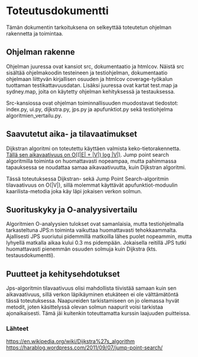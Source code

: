 # Toteutusdokumentti
Tämän dokumentin tarkoituksena on selkeyttää toteutetun ohjelman rakennetta ja toimintaa.  

## Ohjelman rakenne
Ohjelman juuressa ovat kansiot src, dokumentaatio ja htmlcov. Näistä src sisältää ohjelmakoodin testeineen ja testiohjelman, dokumentaatio ohjelmaan liittyvän kirjallisen osuuden ja htmlcov coverage-työkalun tuottaman testikattavuusdatan. Lisäksi juuressa ovat kartat test.map ja sydney.map, joita on käytetty ohjelman kehityksessä ja testauksessa.  

Src-kansiossa ovat ohjelman toiminnallisuuden muodostavat tiedostot: index.py, ui.py, dijkstra.py, jps.py ja apufunktiot.py sekä testiohjelma algoritmien_vertailu.py.  

## Saavutetut aika- ja tilavaatimukset
Dijkstran algoritmi on toteutettu käyttäen valmista keko-tietorakennetta. [Tällä sen aikavaativuus on O((|E| + |V|) log |V|)](https://en.wikipedia.org/wiki/Dijkstra%27s_algorithm). Jump point search algoritmilla toiminta on huomattavasti nopeampaa, mutta pahimmassa tapauksessa se noudattaa samaa aikavaativuutta, kuin Dijkstran algoritmi.

Tässä toteutuksessa Dijkstran- sekä Jump Point Search-algoritmin tilavaativuus on O(|V|), sillä molemmat käyttävät apufunktiot-moduulin kaarilista-metodia joka käy läpi jokaisen verkon solmun.

## Suorituskyky ja O-analyysivertailu
Algoritmien O-analyysien tulokset ovat samanlaisia, mutta testiohjelmalla tarkasteltuna JPS:n toiminta vaikuttaa huomattavasti tehokkaammalta. Ajallisesti JPS suoriutui pidemmillä matkoilla lähes puolet nopeammin, mutta lyhyellä matkalla aikaa kului 0.3 ms pidempään. Jokaisella reitillä JPS tutki huomattavasti pienemmän osuuden solmuja kuin Dijkstra (kts. testausdokumentti). 

## Puutteet ja kehitysehdotukset
Jps-algoritmin tilavaativuus olisi mahdollista tiivistää samaan kuin sen aikavaativuus, sillä verkon läpikäyminen etukäteen ei ole välttämätöntä tässä toteutuksessa. Naapureiden tarkistamiseen on jo olemassa hyvät metodit, joten käsittelyssä olevan solmun naapurit voisi tarkistaa ajonaikaisesti. Tämä jäi kuitenkin toteuttamatta kurssin laajuuden puitteissa.  

### Lähteet
https://en.wikipedia.org/wiki/Dijkstra%27s_algorithm
https://harablog.wordpress.com/2011/09/07/jump-point-search/

